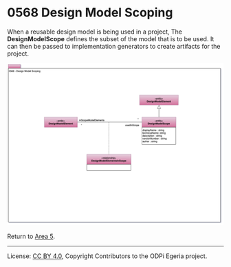 <!-- SPDX-License-Identifier: CC-BY-4.0 -->
<!-- Copyright Contributors to the ODPi Egeria project. -->

# 0568 Design Model Scoping

When a reusable design model is being used in a project,
The **DesignModelScope** defines the subset of the model that
is to be used.  It can then be passed to implementation generators
to create artifacts for the project.

![UML](0568-Design-Model-Scoping.png#pagewidth)

Return to [Area 5](Area-5-models.md).

----
License: [CC BY 4.0](https://creativecommons.org/licenses/by/4.0/),
Copyright Contributors to the ODPi Egeria project.